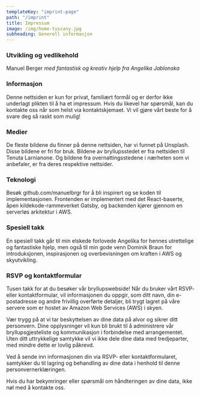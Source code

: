 ```yaml
---
templateKey: "imprint-page"
path: "/imprint"
title: Impressum
image: /img/home-tuscany.jpg
subheading: Generell informasjon
---
```


### Utvikling og vedlikehold

Manuel Berger _med fantastisk og kreativ hjelp fra Angelika Jablonska_

### Informasjon

Denne nettsiden er kun for privat, familiært formål og er derfor ikke underlagt plikten til å ha et impressum. Hvis du likevel har spørsmål, kan du kontakte oss når som helst via kontaktskjemaet. Vi vil gjøre vårt beste for å svare deg så raskt som mulig!

### Medier

De fleste bildene du finner på denne nettsiden, har vi funnet på Unsplash. Disse bildene er fri for bruk. Bildene av bryllupsstedet er fra nettsiden til Tenuta Larnianone. Og bildene fra overnattingsstedene i nærheten som vi anbefaler, er fra deres respektive nettsider.

### Teknologi

Besøk github.com/manuelbrgr for å bli inspirert og se koden til implementasjonen. Frontenden er implementert med det React-baserte, åpen kildekode-rammeverket Gatsby, og backenden kjører gjennom en serverløs arkitektur i AWS.

### Spesiell takk

En spesiell takk går til min elskede forlovede Angelika for hennes utrettelige og fantastiske hjelp, men også til min gode venn Dominik Braun for introduksjonen, inspirasjonen og overbevisningen om kraften i AWS og skyutvikling.

### RSVP og kontaktformular

Tusen takk for at du besøker vår bryllupswebside! Når du bruker vårt RSVP- eller kontaktformular, vil informasjonen du oppgir, som ditt navn, din e-postadresse og andre frivillig overførte detaljer, bli trygt lagret på våre servere som er hostet av Amazon Web Services (AWS) i skyen.

Vær trygg på at vi tar beskyttelsen av dine data på alvor og sikrer ditt personvern. Dine opplysninger vil kun bli brukt til å administrere vår bryllupsgjesteliste og kommunikasjon i forbindelse med arrangementet. Uten ditt uttrykkelige samtykke vil vi ikke dele dine data med tredjeparter, med mindre dette er lovlig påkrevd.

Ved å sende inn informasjonen din via RSVP- eller kontaktformularet, samtykker du til lagring og behandling av dine data i henhold til denne personvernerklæringen.

Hvis du har bekymringer eller spørsmål om håndteringen av dine data, ikke nøl med å kontakte oss.
